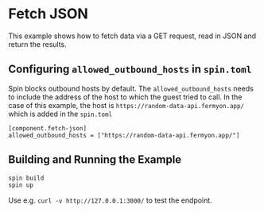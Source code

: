 # Fetch JSON

This example shows how to fetch data via a GET request, read in JSON and return the results.

## Configuring `allowed_outbound_hosts` in `spin.toml`

Spin blocks outbound hosts by default. The `allowed_outbound_hosts` needs to include the address of the host to which the guest tried to call. In the case of this example, the host is `https://random-data-api.fermyon.app/` which is added in the `spin.toml`

```
[component.fetch-json]
allowed_outbound_hosts = ["https://random-data-api.fermyon.app/"]
```

## Building and Running the Example

```bash
spin build
spin up
```

Use e.g. `curl -v http://127.0.0.1:3000/` to test the endpoint.
